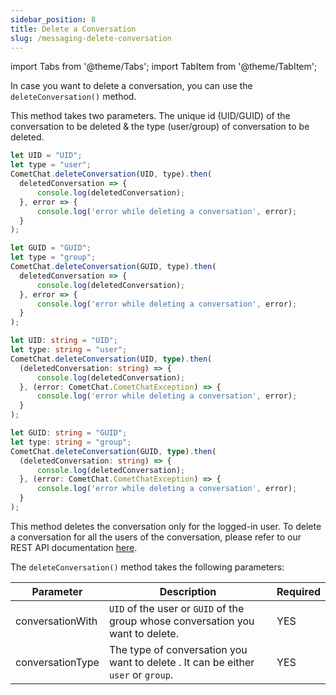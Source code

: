 ```yaml
---
sidebar_position: 8
title: Delete a Conversation
slug: /messaging-delete-conversation
---
```


import Tabs from '@theme/Tabs';
import TabItem from '@theme/TabItem';

In case you want to delete a conversation, you can use the `deleteConversation()` method.

This method takes two parameters. The unique id (UID/GUID) of the conversation to be deleted & the type (user/group) of conversation to be deleted.

<Tabs>
<TabItem value="Delete User Conversation" label="Delete User Conversation">

  ```javascript
let UID = "UID";
let type = "user";
CometChat.deleteConversation(UID, type).then(
    deletedConversation => {
        console.log(deletedConversation);
    }, error => {
        console.log('error while deleting a conversation', error);
    }
);
  ```
</TabItem>
<TabItem value="Delete Group Conversation" label="Delete Group Conversation">

  ```javascript
let GUID = "GUID";
let type = "group";
CometChat.deleteConversation(GUID, type).then(
    deletedConversation => {
        console.log(deletedConversation);
    }, error => {
        console.log('error while deleting a conversation', error);
    }
);
  ```
</TabItem>
<TabItem value="Delete User Conversation (Typescript)" label="Delete User Conversation (Typescript)">

  ```typescript
let UID: string = "UID";
let type: string = "user";
CometChat.deleteConversation(UID, type).then(
    (deletedConversation: string) => {
        console.log(deletedConversation);
    }, (error: CometChat.CometChatException) => {
        console.log('error while deleting a conversation', error);
    }
);
  ```
</TabItem>
<TabItem value="Delete Group Conversation (Typescript)" label="Delete Group Conversation (Typescript)">

  ```typescript
let GUID: string = "GUID";
let type: string = "group";
CometChat.deleteConversation(GUID, type).then(
    (deletedConversation: string) => {
        console.log(deletedConversation);
    }, (error: CometChat.CometChatException) => {
        console.log('error while deleting a conversation', error);
    }
);
  ```
</TabItem>
</Tabs>


This method deletes the conversation only for the logged-in user. To delete a conversation for all the users of the conversation, please refer to our REST API documentation [here](https://api-explorer.cometchat.com/reference/deletes-conversation).

The `deleteConversation()` method takes the following parameters:

| Parameter | Description | Required |
| ---- | ---- | ---- |
| conversationWith | `UID` of the user or `GUID` of the group whose conversation you want to delete. | YES |
| conversationType | The type of conversation you want to delete . It can be either `user` or `group`. | YES |

